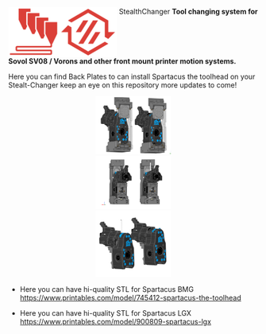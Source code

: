  <img src="https://github.com/DraftShift/StealthChanger/blob/main/media/Stealthchanger_toolchanger_logo.png?raw=true" height="100" align="top" /> StealthChanger
**Tool changing system for Sovol SV08 / Vorons and other front mount printer motion systems.**

Here you can find Back Plates to can install Spartacus the toolhead on your Stealt-Changer
keep an eye on this repository more updates to come!


<div align="center">
  <img style="max-width: 30%;" src="https://github.com/dury10/Spartacus/blob/main/Stealth-Changer/Media/5.png"  />
</div>


<div align="center">
  <img style="max-width: 30%;" src="https://github.com/dury10/Spartacus/blob/main/Stealth-Changer/Media/2.png"  />
</div>

<div align="center">
  <img style="max-width: 30%;" src="https://github.com/dury10/Spartacus/blob/main/Stealth-Changer/Media/7.png"  />
</div>


* Here you can have hi-quality STL for Spartacus BMG
https://www.printables.com/model/745412-spartacus-the-toolhead

* Here you can have hi-quality STL for Spartacus LGX
https://www.printables.com/model/900809-spartacus-lgx



